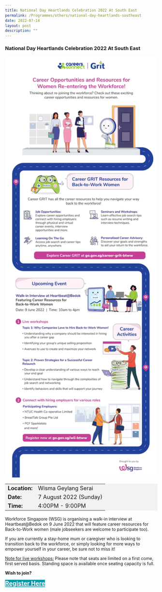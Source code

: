 ```yaml
---
title: National Day Heartlands Celebration 2022 At South East
permalink: /Programmes/others/national-day-heartlands-southeast
date: 2022-07-14
layout: post
description: ""
---
```

### National Day Heartlands Celebration 2022 At South East ###

<img style="width:600px; height:auto" src="/images/Programmes%20(June%202022)/poster_backtoworkwomen.jpg">

<table  style="font-size:130%; background-color:#f2f2f2">
	<tbody>
		<tr>
			 <td><b>Location:</b></td><td>Wisma Geylang Serai</td>
		</tr>
		<tr>
		 <td><b>Date:</b> </td><td>7 August 2022 (Sunday)</td>
		</tr>
		<tr>
			<td> <b>Time:</b> </td><td>4:00PM - 9:00PM</td>
		</tr>
	</tbody>
</table>

Workforce Singapore (WSG) is organising a walk-in interview at Heartbeat@Bedok on 9 June 2022 that will feature career resources for Back-to-Work women (male jobseekers are welcome to participate too).

If you are currently a stay-home mum or caregiver who is looking to transition back to the workforce, or simply looking for more ways to empower yourself in your career, be sure not to miss it!

<u>Note for live workshops:</u> Please note that seats are limited on a first come, first served basis. Standing space is available once seating capacity is full.

<b>Wish to join?</b>
<div>
	<a href="https://www.go.gov.sg/wii-btww" style="font-size:20px; width:35%; height:60px; background-color:#0899AA; color:white" class="bp-button"><b>Register Here</b></a>
</div>